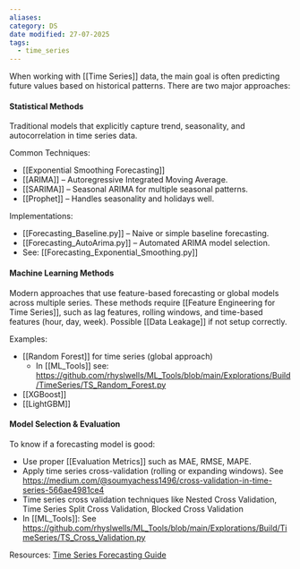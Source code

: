 ```yaml
---
aliases: 
category: DS
date modified: 27-07-2025
tags:
  - time_series
---
```

When working with [[Time Series]] data, the main goal is often predicting future values based on historical patterns. There are two major approaches:
#### Statistical Methods

Traditional models that explicitly capture trend, seasonality, and autocorrelation in time series data.

Common Techniques:
- [[Exponential Smoothing Forecasting]]
- [[ARIMA]] – Autoregressive Integrated Moving Average.
- [[SARIMA]] – Seasonal ARIMA for multiple seasonal patterns.
- [[Prophet]] – Handles seasonality and holidays well.

Implementations:
- [[Forecasting_Baseline.py]] – Naive or simple baseline forecasting.
- [[Forecasting_AutoArima.py]] – Automated ARIMA model selection.
- See: [[Forecasting_Exponential_Smoothing.py]]
#### Machine Learning Methods

Modern approaches that use feature-based forecasting or global models across multiple series. These methods require [[Feature Engineering for Time Series]], such as lag features, rolling windows, and time-based features (hour, day, week). Possible [[Data Leakage]] if not setup correctly.

Examples:
- [[Random Forest]] for time series (global approach)
	- In [[ML_Tools]] see: https://github.com/rhyslwells/ML_Tools/blob/main/Explorations/Build/TimeSeries/TS_Random_Forest.py
- [[XGBoost]]
- [[LightGBM]]

#### Model Selection & Evaluation

To know if a forecasting model is good:
- Use proper [[Evaluation Metrics]] such as MAE, RMSE, MAPE.
- Apply time series cross-validation (rolling or expanding windows). See https://medium.com/@soumyachess1496/cross-validation-in-time-series-566ae4981ce4
- Time series cross validation techniques like Nested Cross Validation, Time Series Split Cross Validation, Blocked Cross Validation
- In [[ML_Tools]]: See https://github.com/rhyslwells/ML_Tools/blob/main/Explorations/Build/TimeSeries/TS_Cross_Validation.py

Resources:
[Time Series Forecasting Guide](https://simrenbasra.github.io/simys-blog/2024/09/19/timeseries_part2.html)

